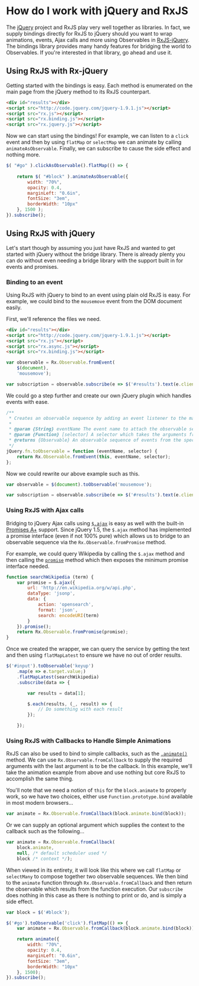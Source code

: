 # How do I work with jQuery and RxJS #

The [jQuery](http://jquery.com) project and RxJS play very well together as libraries.  In fact, we supply bindings directly for RxJS to jQuery should you want to wrap animations, events, Ajax calls and more using Observables in [RxJS-jQuery](https://github.com/Reactive-Extensions/RxJS-jQuery).  The bindings library provides many handy features for bridging the world to Observables.  If you're interested in that library, go ahead and use it.  

## Using RxJS with Rx-jQuery ##

Getting started with the bindings is easy.  Each method is enumerated on the main page from the jQuery method to its RxJS counterpart.

```html
<div id="results"></div>
<script src="http://code.jquery.com/jquery-1.9.1.js"></script>
<script src="rx.js"></script>
<script src="rx.binding.js"></script>
<script src="rx.jquery.js"></script>
```

Now we can start using the bindings!  For example, we can listen to a `click` event and then by using `flatMap` or `selectMap` we can animate by calling `animateAsObservable`.  Finally, we can subscribe to cause the side effect and nothing more.

```js
$( "#go" ).clickAsObservable().flatMap(() => {
	  
	return $( "#block" ).animateAsObservable({
		width: "70%",
		opacity: 0.4,
		marginLeft: "0.6in",
		fontSize: "3em",
		borderWidth: "10px"
	}, 1500 );
}).subscribe();
```

## Using RxJS with jQuery ##

Let's start though by assuming you just have RxJS and wanted to get started with jQuery without the bridge library.  There is already plenty you can do without even needing a bridge library with the support built in for events and promises.

### Binding to an event ###

Using RxJS with jQuery to bind to an event using plain old RxJS is easy.  For example, we could bind to the `mousemove` event from the DOM document easily.

First, we'll reference the files we need.

```html
<div id="results"></div>
<script src="http://code.jquery.com/jquery-1.9.1.js"></script>
<script src="rx.js"></script>
<script src="rx.async.js"></script>
<script src="rx.binding.js"></script>
```

```js
var observable = Rx.Observable.fromEvent(
	$(document),
	'mousemove');

var subscription = observable.subscribe(e => $('#results').text(e.clientX + ',' + e.clientY));
```

We could go a step further and create our own jQuery plugin which handles events with ease.

```js
/**
 * Creates an observable sequence by adding an event listener to the matching jQuery element
 *
 * @param {String} eventName The event name to attach the observable sequence.
 * @param {Function} [selector] A selector which takes the arguments from the event handler to produce a single item to yield on next.
 * @returns {Observable} An observable sequence of events from the specified element and the specified event.
 */
jQuery.fn.toObservable = function (eventName, selector) {
	return Rx.Observable.fromEvent(this, eventName, selector);	
};
```

Now we could rewrite our above example such as this.

```js
var observable = $(document).toObservable('mousemove');

var subscription = observable.subscribe(e => $('#results').text(e.clientX + ',' + e.clientY));
```

### Using RxJS with Ajax calls ###

Bridging to jQuery Ajax calls using [`$.ajax`](http://api.jquery.com/jQuery.ajax/) is easy as well with the built-in [Promises A+](https://github.com/promises-aplus/promises-spec) support.  Since jQuery 1.5, the `$.ajax` method has implemented a promise interface (even if not 100% pure) which allows us to bridge to an observable sequence via the `Rx.Observable.fromPromise` method.

For example, we could query Wikipedia by calling the `$.ajax` method and then calling the [`promise`](http://api.jquery.com/deferred.promise/) method which then exposes the minimum promise interface needed.

```js
function searchWikipedia (term) {
    var promise = $.ajax({
        url: 'http://en.wikipedia.org/w/api.php',
        dataType: 'jsonp',
        data: {
            action: 'opensearch',
            format: 'json',
            search: encodeURI(term)
        }
    }).promise();
    return Rx.Observable.fromPromise(promise);
}
```

Once we created the wrapper, we can query the service by getting the text and then using `flatMapLatest` to ensure we have no out of order results.

```js
$('#input').toObservable('keyup')
	.map(e => e.target.value;)
	.flatMapLatest(searchWikipedia)
	.subscribe(data => {

		var results = data[1];

		$.each(results, (_, result) => {
			// Do something with each result
		});

	});
```

### Using RxJS with Callbacks to Handle Simple Animations ###

RxJS can also be used to bind to simple callbacks, such as the [`.animate()`](http://api.jquery.com/animate/) method.  We can use `Rx.Observable.fromCallback` to supply the required arguments with the last argument is to be the callback.  In this example, we'll take the animation example from above and use nothing but core RxJS to accomplish the same thing.

You'll note that we need a notion of `this` for the `block.animate` to properly work, so we have two choices, either use `Function.prototype.bind` available in most modern browsers...

```js
var animate = Rx.Observable.fromCallback(block.animate.bind(block));
```

Or we can supply an optional argument which supplies the context to the callback such as the following...

```js
var animate = Rx.Observable.fromCallback(
	block.animate,
	null, /* default scheduler used */
	block /* context */);
```

When viewed in its entirety, it will look like this where we call `flatMap` or `selectMany` to compose together two observable sequences.  We then bind to the `animate` function through `Rx.Observable.fromCallback` and then return the observable which results from the function execution.  Our `subscribe` does nothing in this case as there is nothing to print or do, and is simply a side effect.

```js
var block = $('#block');

$('#go').toObservable('click').flatMap(() => {
    var animate = Rx.Observable.fromCallback(block.animate.bind(block));

    return animate({
        width: "70%",
        opacity: 0.4,
        marginLeft: "0.6in",
        fontSize: "3em",
        borderWidth: "10px"
    }, 1500);
}).subscribe();
```